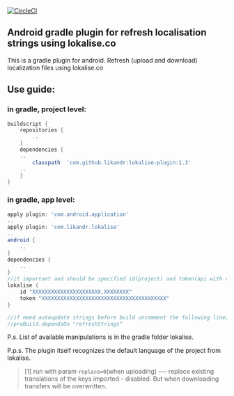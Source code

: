 [![CircleCI](https://circleci.com/gh/Likandr/lokalise-plugin.svg?style=svg)](https://circleci.com/gh/Likandr/lokalise-plugin) 
## Android gradle plugin for refresh localisation strings using lokalise.co
This is a gradle plugin for android. Refresh (upload and download) localization files using lokalise.co

## Use guide:
### in gradle, project level:
```groovy
buildscript {
    repositories {
        ..
    }
    dependencies {
	..
        classpath  'com.github.likandr:lokalise-plugin:1.3'
	..
    }
}
```
### in gradle, app level:
```groovy
apply plugin: 'com.android.application'
..
apply plugin: 'com.likandr.lokalise'
..
android {
    ..
}
dependencies {
    ..
}
//it important and should be specified id(project) and token(api with r/w the access rights)
lokalise {
    id "XXXXXXXXXXXXXXXXXXXXXX.XXXXXXXX"
    token "XXXXXXXXXXXXXXXXXXXXXXXXXXXXXXXXXXXXXXXX"
}

//if need autoupdate strings before build uncomment the following line[1]: 
//preBuild.dependsOn "refreshStrings"
```

P.s. List of available manipulations is in the gradle folder lokalise.

P.p.s. The plugin itself recognizes the default language of the project from lokalise.

> [1]	run with param `replace=0`(when uploading) --- replace existing translations of the keys imported - disabled. But when downloading transfers will be overwritten.
